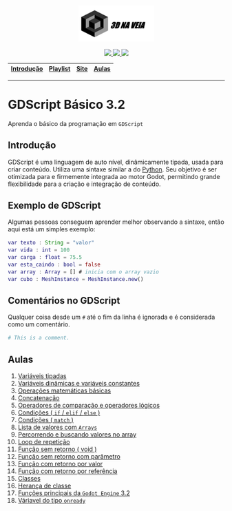 <p align="center"><img src="./assets/images/logo-titulo.png" width="35%"></p>
<p align="center">
  <a href="https://github.com/3dinvein" alt="MadeBy">
    <img src="https://img.shields.io/badge/made%20by-Luiz%20Eduardo-blue" />
  </a>
  <a href="https://github.com/3dinvein" alt="Graphic Design">
    <img src="https://img.shields.io/badge/Graphic%20Design%20made%20by-Renan-blue" />
  </a>
  <a href="./README.md" alt="License">
    <img src="https://img.shields.io/badge/license-MIT-blue" />
  </a>
</p>

| [Introdução] | [Playlist] | [Site] | [Aulas] |
|--------------|------------|--------|---------|
- - -

# GDScript Básico 3.2
Aprenda o básico da programação em `GDScript`

## Introdução

GDScript é uma linguagem de auto nível, dinâmicamente tipada, usada para criar conteúdo. Utiliza uma sintaxe similar a do [Python](https://en.wikipedia.org/wiki/Python_%28programming_language%29). Seu objetivo é ser otimizada para e firmemente integrada ao motor Godot, permitindo grande flexibilidade para a criação e integração de conteúdo.

## Exemplo de GDScript

Algumas pessoas conseguem aprender melhor observando a sintaxe, então aqui está um simples exemplo:

```gd
var texto : String = "valor"
var vida : int = 100
var carga : float = 75.5
var esta_caindo : bool = false
var array : Array = [] # inicia com o array vazio
var cubo : MeshInstance = MeshInstance.new()
```

## Comentários no GDScript
Qualquer coisa desde um `#` até o fim da linha é ignorada e é considerada como um comentário.
```py
# This is a comment.
```

## Aulas

1. [Variáveis tipadas](https://3dinvein.github.io/gdscript-basico-3.2/paginas/1-pag/index.html)
1. [Variáveis dinâmicas e variáveis constantes](https://3dinvein.github.io/gdscript-basico-3.2/paginas/2-pag/index.html)
1. [Operações matemáticas básicas](https://3dinvein.github.io/gdscript-basico-3.2/paginas/3-pag/index.html)
1. [Concatenação](https://3dinvein.github.io/gdscript-basico-3.2/paginas/4-pag/index.html)
1. [Operadores de comparação e operadores lógicos](https://3dinvein.github.io/gdscript-basico-3.2/paginas/5-pag/index.html)
1. [Condições ( `if` / `elif` / `else` )](https://3dinvein.github.io/gdscript-basico-3.2/paginas/6-pag/index.html)
1. [Condições ( `match` )](https://3dinvein.github.io/gdscript-basico-3.2/paginas/7-pag/index.html)
1. [Lista de valores com `Arrays`](https://3dinvein.github.io/gdscript-basico-3.2/paginas/8-pag/index.html)
1. [Percorrendo e buscando valores no array](https://3dinvein.github.io/gdscript-basico-3.2/paginas/9-pag/index.html)
1. [Loop de repetição](https://3dinvein.github.io/gdscript-basico-3.2/paginas/10-pag/index.html)
1. [Função sem retorno ( void )](https://3dinvein.github.io/gdscript-basico-3.2/paginas/11-pag/index.html)
1. [Função sem retorno com parâmetro](https://3dinvein.github.io/gdscript-basico-3.2/paginas/12-pag/index.html)
1. [Função com retorno por valor](https://3dinvein.github.io/gdscript-basico-3.2/paginas/13-pag/index.html)
1. [Função com retorno por referência](https://3dinvein.github.io/gdscript-basico-3.2/paginas/14-pag/index.html)
1. [Classes](https://3dinvein.github.io/gdscript-basico-3.2/paginas/15-pag/index.html)
1. [Herança de classe](https://3dinvein.github.io/gdscript-basico-3.2/paginas/16-pag/index.html)
1. [Funções principais da `Godot Engine` 3.2](https://3dinvein.github.io/gdscript-basico-3.2/paginas/17-pag/index.html)
1. [Váriavel do tipo `onready`](https://3dinvein.github.io/gdscript-basico-3.2/paginas/18-pag/index.html)

[Introdução]: #Introdução
[Playlist]: https://www.youtube.com/watch?v=R4fNsfGpvMQ&list=PL29O-BKxbiTs5IS4-s5ELdul-ViQYC-bh
[Aulas]: #Aulas
[Site]: https://3dinvein.github.io/gdscript-basico-3.2
[Programador e Criador do Design]: #Renan
